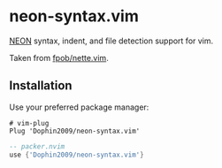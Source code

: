 # neon-syntax.vim

[NEON](https://ne-on.org/) syntax, indent, and file detection support for vim.

Taken from [fpob/nette.vim](https://github.com/fpob/nette.vim).

## Installation

Use your preferred package manager:

``` shell
# vim-plug
Plug 'Dophin2009/neon-syntax.vim'
```

``` lua
-- packer.nvim
use {'Dophin2009/neon-syntax.vim'}
```
